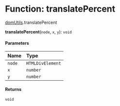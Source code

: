 # Function: translatePercent

[domUtils](/auto-docs/editor/modules/domUtils.md).translatePercent

**translatePercent**(`node`, `x`, `y`): `void`

#### Parameters

| Name | Type |
| :------ | :------ |
| `node` | `HTMLDivElement` |
| `x` | `number` |
| `y` | `number` |

#### Returns

`void`
